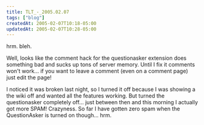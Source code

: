 ```yaml
---
title: TLT_-_2005.02.07
tags: ["blog"]
createdAt: 2005-02-07T10:18-05:00
updatedAt: 2005-02-07T10:28-05:00
---
```


hrm. bleh.

Well, looks like the comment hack for the questionasker extension does something bad and sucks up tons of server memory. Until I fix it comments won't work... if you want to leave a comment (even on a comment page) just edit the page!

I noticed it was broken last night, so I turned it off because I was showing a the wiki off and wanted all the features working. But turned the questionasker completely off... just between then and this morning I actually got more SPAM! Crazyness. So far I have gotten zero spam when the QuestionAsker is turned on though... hrm.

